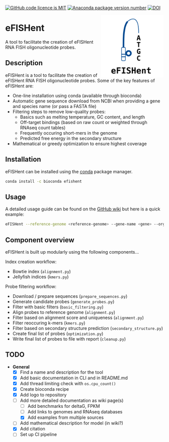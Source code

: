 <!-- [![Github Actions Status](https://github.com/bbquercus/efishent/workflows/main/badge.svg)]() -->
<!-- [![Conda download statistics](https://anaconda.org/bioconda/efishent/badges/downloads.svg)]() -->
[![GitHub code licence is MIT](https://anaconda.org/bioconda/efishent/badges/license.svg)]()
[![Anaconda package version number](https://anaconda.org/bioconda/efishent/badges/version.svg)]()
[![DOI](https://zenodo.org/badge/501129295.svg)](https://zenodo.org/badge/latestdoi/501129295)

<img src="https://github.com/bbquercus/efishent/raw/master/logo.png" width="200px" align="right" alt="Logo of deepBlink.">

# eFISHent

A tool to facilitate the creation of eFISHent RNA FISH oligonucleotide probes.

## Description

eFISHent is a tool to facilitate the creation of eFISHent RNA FISH oligonucleotide probes. Some of the key features of eFISHent are:

* One-line installation using conda (available through bioconda)
* Automatic gene sequence download from NCBI when providing a gene and species name (or pass a FASTA file)
* Filtering steps to remove low-quality probes:
  * Basics such as melting temperature, GC content, and length
  * Off-target bindings (based on raw count or weighted through RNAseq count tables)
  * Frequently occuring short-mers in the genome
  * Predicted free energy in the secondary structure
* Mathematical or greedy optimization to ensure highest coverage

## Installation

eFISHent can be installed using the [conda](https://conda.io/) package manager.

```bash
conda install -c bioconda efishent
```

## Usage

A detailed usage guide can be found on the [GitHub wiki](https://github.com/bbquercus/eFISHent/wiki) but here is a quick example:

```bash
eFISHent --reference-genome <reference-genome> --gene-name <gene> --organism-name <organism>
```

## Component overview

eFISHent is built up modularly using the following components...

Index creation workflow:

* Bowtie index (`alignment.py`)
* Jellyfish indices (`kmers.py`)

Probe filtering workflow:

* Download / prepare sequences (`prepare_sequences.py`)
* Generate candidate probes (`generate_probes.py`)
* Filter with basic filters (`basic_filtering.py`)
* Align probes to reference genome (`alignment.py`)
* Filter based on alignment score and uniqueness (`alignment.py`)
* Filter reoccuring k-mers (`kmers.py`)
* Filter based on secondary structure prediction (`secondary_structure.py`)
* Create final list of probes (`optimization.py`)
* Write final list of probes to file with report (`cleanup.py`)

## TODO

* **General**
  * [x] Find a name and description for the tool
  * [x] Add basic documentation in CLI and in README.md
  * [x] Add thread limiting check with `os.cpu_count()`
  * [x] Create bioconda recipe
  * [x] Add logo to repository
  * [ ] Add more detailed documentation as wiki page(s)
    * [ ] Add benchmarks for deltaG, FPKM
    * [ ] Add links to genomes and RNAseq databases
    * [x] Add examples from multiple sources
  * [ ] Add mathematical description for model (in wiki?)
  * [x] Add citation
  * [ ] Set up CI pipeline
